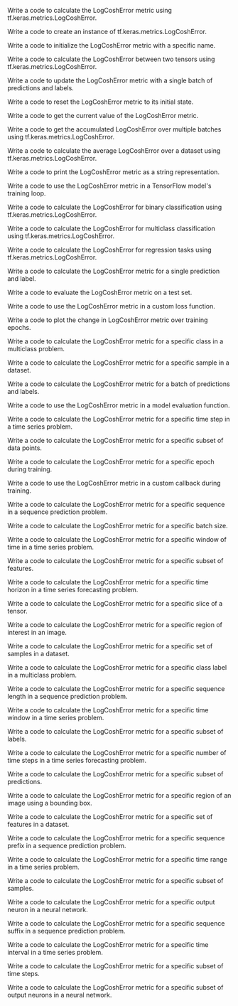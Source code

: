 Write a code to calculate the LogCoshError metric using tf.keras.metrics.LogCoshError.

Write a code to create an instance of tf.keras.metrics.LogCoshError.

Write a code to initialize the LogCoshError metric with a specific name.

Write a code to calculate the LogCoshError between two tensors using tf.keras.metrics.LogCoshError.

Write a code to update the LogCoshError metric with a single batch of predictions and labels.

Write a code to reset the LogCoshError metric to its initial state.

Write a code to get the current value of the LogCoshError metric.

Write a code to get the accumulated LogCoshError over multiple batches using tf.keras.metrics.LogCoshError.

Write a code to calculate the average LogCoshError over a dataset using tf.keras.metrics.LogCoshError.

Write a code to print the LogCoshError metric as a string representation.

Write a code to use the LogCoshError metric in a TensorFlow model's training loop.

Write a code to calculate the LogCoshError for binary classification using tf.keras.metrics.LogCoshError.

Write a code to calculate the LogCoshError for multiclass classification using tf.keras.metrics.LogCoshError.

Write a code to calculate the LogCoshError for regression tasks using tf.keras.metrics.LogCoshError.

Write a code to calculate the LogCoshError metric for a single prediction and label.

Write a code to evaluate the LogCoshError metric on a test set.

Write a code to use the LogCoshError metric in a custom loss function.

Write a code to plot the change in LogCoshError metric over training epochs.

Write a code to calculate the LogCoshError metric for a specific class in a multiclass problem.

Write a code to calculate the LogCoshError metric for a specific sample in a dataset.

Write a code to calculate the LogCoshError metric for a batch of predictions and labels.

Write a code to use the LogCoshError metric in a model evaluation function.

Write a code to calculate the LogCoshError metric for a specific time step in a time series problem.

Write a code to calculate the LogCoshError metric for a specific subset of data points.

Write a code to calculate the LogCoshError metric for a specific epoch during training.

Write a code to use the LogCoshError metric in a custom callback during training.

Write a code to calculate the LogCoshError metric for a specific sequence in a sequence prediction problem.

Write a code to calculate the LogCoshError metric for a specific batch size.

Write a code to calculate the LogCoshError metric for a specific window of time in a time series problem.

Write a code to calculate the LogCoshError metric for a specific subset of features.

Write a code to calculate the LogCoshError metric for a specific time horizon in a time series forecasting problem.

Write a code to calculate the LogCoshError metric for a specific slice of a tensor.

Write a code to calculate the LogCoshError metric for a specific region of interest in an image.

Write a code to calculate the LogCoshError metric for a specific set of samples in a dataset.

Write a code to calculate the LogCoshError metric for a specific class label in a multiclass problem.

Write a code to calculate the LogCoshError metric for a specific sequence length in a sequence prediction problem.

Write a code to calculate the LogCoshError metric for a specific time window in a time series problem.

Write a code to calculate the LogCoshError metric for a specific subset of labels.

Write a code to calculate the LogCoshError metric for a specific number of time steps in a time series forecasting problem.

Write a code to calculate the LogCoshError metric for a specific subset of predictions.

Write a code to calculate the LogCoshError metric for a specific region of an image using a bounding box.

Write a code to calculate the LogCoshError metric for a specific set of features in a dataset.

Write a code to calculate the LogCoshError metric for a specific sequence prefix in a sequence prediction problem.

Write a code to calculate the LogCoshError metric for a specific time range in a time series problem.

Write a code to calculate the LogCoshError metric for a specific subset of samples.

Write a code to calculate the LogCoshError metric for a specific output neuron in a neural network.

Write a code to calculate the LogCoshError metric for a specific sequence suffix in a sequence prediction problem.

Write a code to calculate the LogCoshError metric for a specific time interval in a time series problem.

Write a code to calculate the LogCoshError metric for a specific subset of time steps.

Write a code to calculate the LogCoshError metric for a specific subset of output neurons in a neural network.